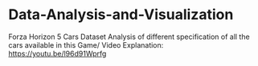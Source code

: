 # Data-Analysis-and-Visualization
Forza Horizon 5 Cars Dataset Analysis of different specification of all the cars available in this Game/
Video Explanation: https://youtu.be/l96d91Wprfg
